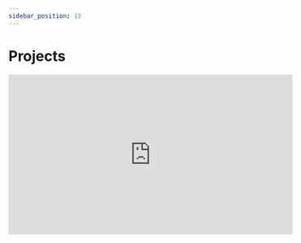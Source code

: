 ```yaml
---
sidebar_position: 13
---
```



# Projects

<iframe width="560" height="315" src="https://www.youtube.com/embed/gxwTNTHyoCc" frameborder="0" allowfullscreen></iframe>
